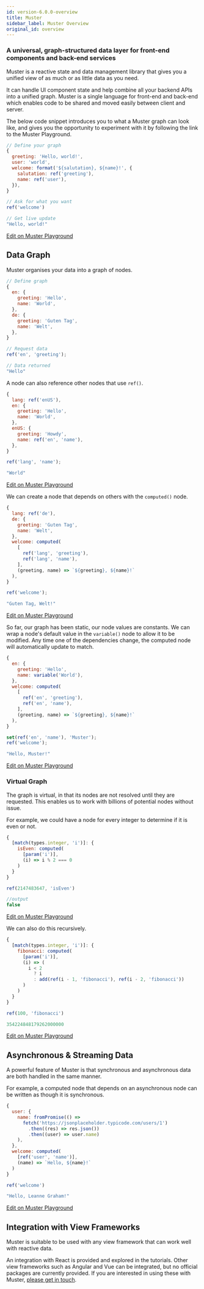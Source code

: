 ```yaml
---
id: version-6.0.0-overview
title: Muster
sidebar_label: Muster Overview
original_id: overview
---
```


### A universal, graph-structured data layer for front-end components and back-end services

Muster is a reactive state and data management library that gives you a unified view of as much or as little data as you need.

It can handle UI component state and help combine all your backend APIs into a unified graph. Muster is a single language for front-end and back-end which enables code to be shared and moved easily between client and server.

The below code snippet introduces you to what a Muster graph can look like, and gives you the opportunity to experiment with it by following the link to the Muster Playground.

```javascript
// Define your graph
{
  greeting: 'Hello, world!',
  user: 'world',
  welcome: format('${salutation}, ${name}!', {
    salutation: ref('greeting'),
    name: ref('user'),
  }),
}

// Ask for what you want
ref('welcome')

// Get live update
"Hello, world!"
```

[Edit on Muster Playground][1]


## Data Graph

Muster organises your data into a graph of nodes.
```javascript
// Define graph
{
  en: {
    greeting: 'Hello',
    name: 'World',
  },
  de: {
    greeting: 'Guten Tag',
    name: 'Welt',
  },
}

// Request data
ref('en', 'greeting');

// Data returned
"Hello"
```

A node can also reference other nodes that use `ref()`.

```javascript
{
  lang: ref('enUS'),
  en: {
    greeting: 'Hello',
    name: 'World',
  },
  enUS: {
    greeting: 'Howdy',
    name: ref('en', 'name'),
  },
}
```

```javascript
ref('lang', 'name');
```

```javascript
"World"
```

[Edit on Muster Playground][2]

We can create a node that depends on others with the `computed()` node.

```javascript
{
  lang: ref('de'),
  de: {
    greeting: 'Guten Tag',
    name: 'Welt',
  },
  welcome: computed(
    [
      ref('lang', 'greeting'),
      ref('lang', 'name'),
    ],
    (greeting, name) => `${greeting}, ${name}!`
  ),
}
```

```javascript
ref('welcome');
```

```javascript
"Guten Tag, Welt!"
```

[Edit on Muster Playground][3]

So far, our graph has been static, our node values are constants. We can wrap a node's default value in the `variable()` node to allow it to be modified. Any time one of the dependencies change, the computed node will automatically update to match.

```javascript
{
  en: {
    greeting: 'Hello',
    name: variable('World'),
  },
  welcome: computed(
    [
      ref('en', 'greeting'),
      ref('en', 'name'),
    ],
    (greeting, name) => `${greeting}, ${name}!`
  ),
}
```

```javascript
set(ref('en', 'name'), 'Muster');
ref('welcome');
```

```javascript
"Hello, Muster!"
```

[Edit on Muster Playground][4]


### Virtual Graph

The graph is virtual, in that its nodes are not resolved until they are requested. This enables us to work with billions of potential nodes without issue.

For example, we could have a node for every integer to determine if it is even or not.

```javascript
{
  [match(types.integer, 'i')]: {
    isEven: computed(
      [param('i')],
      (i) => i % 2 === 0
    )
  }
}
```

```javascript
ref(2147483647, 'isEven')

//output
false
```

[Edit on Muster Playground][5]

We can also do this recursively.

```javascript
{
  [match(types.integer, 'i')]: {
    fibonacci: computed(
      [param('i')],
      (i) => (
        i < 2
          ? i
          : add(ref(i - 1, 'fibonacci'), ref(i - 2, 'fibonacci'))
      )
    )
  }
}
```

```javascript
ref(100, 'fibonacci')

354224848179262000000
```

[Edit on Muster Playground][6]


## Asynchronous & Streaming Data

A powerful feature of Muster is that synchronous and asynchronous data are both handled in the same manner.

For example, a computed node that depends on an asynchronous node can be written as though it is synchronous.

```javascript
{
  user: {
    name: fromPromise(() =>
      fetch('https://jsonplaceholder.typicode.com/users/1')
        .then((res) => res.json())
        .then((user) => user.name)
    ),
  },
  welcome: computed(
    [ref('user', 'name')],
    (name) => `Hello, ${name}!`
  )
}
```

```javascript
ref('welcome')
```

```javascript
"Hello, Leanne Graham!"
```

[Edit on Muster Playground][7]


## Integration with View Frameworks

Muster is suitable to be used with any view framework that can work well with reactive data.

An integration with React is provided and explored in the tutorials. Other view frameworks such as Angular and Vue can be integrated, but no official packages are currently provided. If you are interested in using these with Muster, [please get in touch](/muster/help).


[1]: /muster/playground/?toggles=eyJzaG93R3JhcGgiOnRydWUsInNob3dRdWVyeSI6dHJ1ZSwic2hvd1F1ZXJ5UmVzdWx0Ijp0cnVlLCJzaG93Q29udGFpbmVyIjpmYWxzZSwic2hvd1ZpZXciOmZhbHNlLCJzaG93Vmlld1Jlc3VsdCI6ZmFsc2V9&graph=IntcbiAgZ3JlZXRpbmc6ICdIZWxsbycsXG4gIHVzZXI6ICd3b3JsZCcsXG4gIHdlbGNvbWU6IGZvcm1hdCgnJHtzYWx1dGF0aW9ufSwgJHtuYW1lfSEnLCB7XG4gICAgc2FsdXRhdGlvbjogcmVmKCdncmVldGluZycpLFxuICAgIG5hbWU6IHJlZigndXNlcicpLFxuICB9KSxcbn0i
[2]: /muster/playground/?toggles=eyJzaG93R3JhcGgiOnRydWUsInNob3dRdWVyeSI6dHJ1ZSwic2hvd1F1ZXJ5UmVzdWx0Ijp0cnVlLCJzaG93Q29udGFpbmVyIjpmYWxzZSwic2hvd1ZpZXciOmZhbHNlLCJzaG93Vmlld1Jlc3VsdCI6ZmFsc2V9&graph=IntcbiAgbGFuZzogcmVmKCdlblVTJyksXG4gIGVuOiB7XG4gICAgZ3JlZXRpbmc6ICdIZWxsbycsXG4gICAgbmFtZTogJ1dvcmxkJyxcbiAgfSxcbiAgZW5VUzoge1xuICAgIGdyZWV0aW5nOiAnSG93ZHknLFxuICAgIG5hbWU6IHJlZignZW4nLCAnbmFtZScpLFxuICB9LFxufSI%3D&query=InJlZignbGFuZycsICduYW1lJyk7Ig%3D%3D
[3]: /muster/playground/?toggles=eyJzaG93R3JhcGgiOnRydWUsInNob3dRdWVyeSI6dHJ1ZSwic2hvd1F1ZXJ5UmVzdWx0Ijp0cnVlLCJzaG93Q29udGFpbmVyIjpmYWxzZSwic2hvd1ZpZXciOmZhbHNlLCJzaG93Vmlld1Jlc3VsdCI6ZmFsc2V9&graph=IntcbiAgbGFuZzogcmVmKCdkZScpLFxuICBkZToge1xuICAgIGdyZWV0aW5nOiAnR3V0ZW4gVGFnJyxcbiAgICBuYW1lOiAnV2VsdCcsXG4gIH0sXG4gIHdlbGNvbWU6IGNvbXB1dGVkKFxuICAgIFtcbiAgICAgIHJlZignbGFuZycsICdncmVldGluZycpLFxuICAgICAgcmVmKCdsYW5nJywgJ25hbWUnKSxcbiAgICBdLFxuICAgIChncmVldGluZywgbmFtZSkgPT4gYCR7Z3JlZXRpbmd9LCAke25hbWV9IWBcbiAgKSxcbn0i&query=InJlZignd2VsY29tZScpOyI%3D
[4]: /muster/playground/?toggles=eyJzaG93R3JhcGgiOnRydWUsInNob3dRdWVyeSI6dHJ1ZSwic2hvd1F1ZXJ5UmVzdWx0Ijp0cnVlLCJzaG93Q29udGFpbmVyIjpmYWxzZSwic2hvd1ZpZXciOmZhbHNlLCJzaG93Vmlld1Jlc3VsdCI6ZmFsc2V9&graph=IntcbiAgZW46IHtcbiAgICBncmVldGluZzogJ0hlbGxvJyxcbiAgICBuYW1lOiB2YXJpYWJsZSgnV29ybGQnKSxcbiAgfSxcbiAgd2VsY29tZTogY29tcHV0ZWQoXG4gICAgW1xuICAgICAgcmVmKCdlbicsICdncmVldGluZycpLFxuICAgICAgcmVmKCdlbicsICduYW1lJyksXG4gICAgXSxcbiAgICAoZ3JlZXRpbmcsIG5hbWUpID0%2BIGAke2dyZWV0aW5nfSwgJHtuYW1lfSFgXG4gICksXG59Ig%3D%3D&query=InNlcmllcyhbXG4gICAgc2V0KHJlZignZW4nLCAnbmFtZScpLCAnTXVzdGVyJyksXG4gICAgcmVmKCd3ZWxjb21lJylcbl0pXG4i
[5]: /muster/playground/?toggles=eyJzaG93R3JhcGgiOnRydWUsInNob3dRdWVyeSI6dHJ1ZSwic2hvd1F1ZXJ5UmVzdWx0Ijp0cnVlLCJzaG93Q29udGFpbmVyIjpmYWxzZSwic2hvd1ZpZXciOmZhbHNlLCJzaG93Vmlld1Jlc3VsdCI6ZmFsc2V9&graph=IntcbiAgW21hdGNoKHR5cGVzLmludGVnZXIsICdpJyldOiB7XG4gICAgaXNFdmVuOiBjb21wdXRlZChcbiAgICAgIFtwYXJhbSgnaScpXSxcbiAgICAgIChpKSA9PiBpICUgMiA9PT0gMFxuICAgIClcbiAgfVxufSI%3D&query=InJlZigyMTQ3NDgzNjQ3LCAnaXNFdmVuJyki
[6]: /muster/playground/?toggles=eyJzaG93R3JhcGgiOnRydWUsInNob3dRdWVyeSI6dHJ1ZSwic2hvd1F1ZXJ5UmVzdWx0Ijp0cnVlLCJzaG93Q29udGFpbmVyIjpmYWxzZSwic2hvd1ZpZXciOmZhbHNlLCJzaG93Vmlld1Jlc3VsdCI6ZmFsc2V9&graph=IntcbiAgW21hdGNoKHR5cGVzLmludGVnZXIsICdpJyldOiB7XG4gICAgZmlib25hY2NpOiBjb21wdXRlZChcbiAgICAgIFtwYXJhbSgnaScpXSxcbiAgICAgIChpKSA9PiAoXG4gICAgICAgIGkgPCAyXG4gICAgICAgICAgPyBpXG4gICAgICAgICAgOiBhZGQocmVmKGkgLSAxLCAnZmlib25hY2NpJyksIHJlZihpIC0gMiwgJ2ZpYm9uYWNjaScpKVxuICAgICAgKVxuICAgIClcbiAgfVxufSI%3D&query=InJlZigxMDAsICdmaWJvbmFjY2knKSI%3D
[7]: /muster/playground/?toggles=eyJzaG93R3JhcGgiOnRydWUsInNob3dRdWVyeSI6dHJ1ZSwic2hvd1F1ZXJ5UmVzdWx0Ijp0cnVlLCJzaG93Q29udGFpbmVyIjpmYWxzZSwic2hvd1ZpZXciOmZhbHNlLCJzaG93Vmlld1Jlc3VsdCI6ZmFsc2V9&graph=IntcbiAgdXNlcjoge1xuICAgIG5hbWU6IGZyb21Qcm9taXNlKCgpID0%2BXG4gICAgICBmZXRjaCgnaHR0cHM6Ly9qYXZhc2NyaXB0b25wbGFjZWhvbGRlci50eXBpY29kZS5jb20vdXNlcnMvMScpXG4gICAgICAgIC50aGVuKChyZXMpID0%2BIHJlcy5qYXZhc2NyaXB0b24oKSlcbiAgICAgICAgLnRoZW4oKHVzZXIpID0%2BIHVzZXIubmFtZSlcbiAgICApLFxuICB9LFxuICB3ZWxjb21lOiBjb21wdXRlZChcbiAgICBbcmVmKCd1c2VyJywgJ25hbWUnKV0sXG4gICAgKG5hbWUpID0%2BIGBIZWxsbywgJHtuYW1lfSFgXG4gIClcbn1cbiI%3D&query=InJlZignd2VsY29tZScpIg%3D%3D
